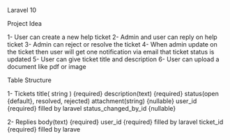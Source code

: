   Laravel 10 

Project Idea

   1- User can create a new help ticket
   2- Admin and user can reply on help ticket
   3- Admin can reject or resolve the ticket
   4- When admin update on the ticket then user will get one notification via email that ticket status is updated
   5- User can give ticket title and description
   6- User can upload a document like pdf or image

Table Structure

   1- Tickets
        title( string ) {required}
        description(text) {required}
        status(open {default}, resolved, rejected)
        attachment(string) {nullable}
        user_id {required} filled by laravel
        status_changed_by_id {nullable}

   2- Replies
        body(text) {required}
        user_id {required} filled by laravel
        ticket_id {required} filled by larave
